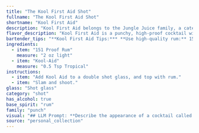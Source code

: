 ```yaml
---
title: "The Kool First Aid Shot"
fullname: "The Kool First Aid Shot"
shortname: "Kool First Aid"
description: "Kool First Aid belongs to the Jungle Juice family, a category of potent, often homemade, punch-like cocktails popular in the 1970s and 80s.  This specific concoction likely arose from college parties and dorm rooms, a testament to the ingenuity of budget-minded drinkers. "
flavor_description: "Kool First Aid is a punchy, high-proof cocktail with a distinct Kool-Aid sweetness. The 151 proof rum delivers a powerful burn, amplified by the sugary Kool-Aid. Expect notes of artificial fruit flavor, a heavy sweetness, and a long, fiery finish.  The combination is both playful and potent, making it a risky but memorable choice. "
bartender_tips: "**Kool First Aid Tips:*** **Use high-quality rum:** 151 proof is strong, so a good rum will shine through.* **Experiment with Kool-Aid flavors:**  Cherry, blue raspberry, and grape work well.* **Start with a small amount of Kool-Aid:** You can always add more.* **Shake well with ice:** This chills the drink and dilutes it slightly.* **Garnish with a lime wedge or cherry:** For a touch of color and flavor."
ingredients:
  - item: "151 Proof Rum"
    measure: "2 oz light"
  - item: "Kool-Aid"
    measure: "0.5 Tsp Tropical"
instructions:
  - item: "Add Kool Aid to a double shot glass, and top with rum."
  - item: "Slam and shoot."
glass: "Shot glass"
category: "shot"
has_alcohol: true
base_spirit: "rum"
family: "punch"
visual: "## LLM Prompt: **Describe the appearance of a cocktail called Kool First Aid made with 151 proof rum and Kool-Aid.** **Consider the following:*** **Color:**  What color is the Kool-Aid flavor?  How does the rum change the color? * **Clarity:**  Is the drink clear, cloudy, or opaque? * **Texture:**  Is it thick, thin, or layered? Are there any visible particles?* **Glassware:**  What type of glass would be used? * **Garnish:**  What, if any, garnish would enhance the appearance?**Example:**The Kool First Aid, with its [insert Kool-Aid flavor] base, presents a vibrant [color] hue, slightly darkened by the 151 proof rum. The drink is [clear/cloudy/opaque] with a [thin/thick] consistency, showing subtle [texture] due to [describe any visible particles]. It's served in a [type of glass] and garnished with a [garnish]. "
source: "personal_collection"
---
```



